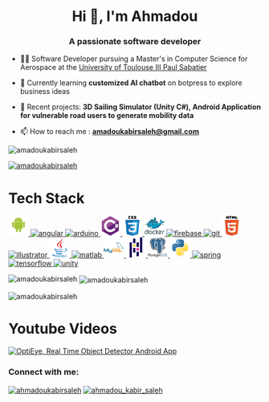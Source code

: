 <h1 align="center">Hi 👋, I'm Ahmadou</h1>
<h3 align="center">A passionate software developer</h3>


- 👨‍💻 Software Developer pursuing a Master's in Computer Science for Aerospace at the [University of Toulouse III Paul Sabatier](https://www.univ-tlse3.fr/decouvrir-nos-diplomes/master-parcours-computer-science-for-aerospace-csa)

- 🌱 Currently learning **customized AI chatbot** on botpress to explore business ideas

- 🔭 Recent projects: **3D Sailing Simulator (Unity C#), Android Application for vulnerable road users to generate mobility data**

- 📫 How to reach me : **amadoukabirsaleh@gmail.com**

<p align="left"> <img src="https://komarev.com/ghpvc/?username=amadoukabirsaleh&label=Profile%20views&color=0e75b6&style=flat" alt="amadoukabirsaleh" /> </p>

<p align="left"> <a href="https://github.com/ryo-ma/github-profile-trophy"><img src="https://github-profile-trophy.vercel.app/?username=amadoukabirsaleh" alt="amadoukabirsaleh" /></a> </p>



<h1 align="left">Tech Stack</h1>
<p align="left"> <a href="https://developer.android.com" target="_blank" rel="noreferrer"> <img src="https://raw.githubusercontent.com/devicons/devicon/master/icons/android/android-original-wordmark.svg" alt="android" width="40" height="40"/> </a> <a href="https://angular.io" target="_blank" rel="noreferrer"> <img src="https://angular.io/assets/images/logos/angular/angular.svg" alt="angular" width="40" height="40"/> </a> <a href="https://www.arduino.cc/" target="_blank" rel="noreferrer"> <img src="https://cdn.worldvectorlogo.com/logos/arduino-1.svg" alt="arduino" width="40" height="40"/> </a> <a href="https://www.w3schools.com/cs/" target="_blank" rel="noreferrer"> <img src="https://raw.githubusercontent.com/devicons/devicon/master/icons/csharp/csharp-original.svg" alt="csharp" width="40" height="40"/> </a> <a href="https://www.w3schools.com/css/" target="_blank" rel="noreferrer"> <img src="https://raw.githubusercontent.com/devicons/devicon/master/icons/css3/css3-original-wordmark.svg" alt="css3" width="40" height="40"/> </a> <a href="https://www.docker.com/" target="_blank" rel="noreferrer"> <img src="https://raw.githubusercontent.com/devicons/devicon/master/icons/docker/docker-original-wordmark.svg" alt="docker" width="40" height="40"/> </a> <a href="https://firebase.google.com/" target="_blank" rel="noreferrer"> <img src="https://www.vectorlogo.zone/logos/firebase/firebase-icon.svg" alt="firebase" width="40" height="40"/> </a> <a href="https://git-scm.com/" target="_blank" rel="noreferrer"> <img src="https://www.vectorlogo.zone/logos/git-scm/git-scm-icon.svg" alt="git" width="40" height="40"/> </a> <a href="https://www.w3.org/html/" target="_blank" rel="noreferrer"> <img src="https://raw.githubusercontent.com/devicons/devicon/master/icons/html5/html5-original-wordmark.svg" alt="html5" width="40" height="40"/> </a> <a href="https://www.adobe.com/in/products/illustrator.html" target="_blank" rel="noreferrer"> <img src="https://www.vectorlogo.zone/logos/adobe_illustrator/adobe_illustrator-icon.svg" alt="illustrator" width="40" height="40"/> </a> <a href="https://www.java.com" target="_blank" rel="noreferrer"> <img src="https://raw.githubusercontent.com/devicons/devicon/master/icons/java/java-original.svg" alt="java" width="40" height="40"/> </a> <a href="https://www.mathworks.com/" target="_blank" rel="noreferrer"> <img src="https://upload.wikimedia.org/wikipedia/commons/2/21/Matlab_Logo.png" alt="matlab" width="40" height="40"/> </a> <a href="https://www.mysql.com/" target="_blank" rel="noreferrer"> <img src="https://raw.githubusercontent.com/devicons/devicon/master/icons/mysql/mysql-original-wordmark.svg" alt="mysql" width="40" height="40"/> </a> <a href="https://pandas.pydata.org/" target="_blank" rel="noreferrer"> <img src="https://raw.githubusercontent.com/devicons/devicon/2ae2a900d2f041da66e950e4d48052658d850630/icons/pandas/pandas-original.svg" alt="pandas" width="40" height="40"/> </a> <a href="https://www.postgresql.org" target="_blank" rel="noreferrer"> <img src="https://raw.githubusercontent.com/devicons/devicon/master/icons/postgresql/postgresql-original-wordmark.svg" alt="postgresql" width="40" height="40"/> </a> <a href="https://www.python.org" target="_blank" rel="noreferrer"> <img src="https://raw.githubusercontent.com/devicons/devicon/master/icons/python/python-original.svg" alt="python" width="40" height="40"/> </a> <a href="https://spring.io/" target="_blank" rel="noreferrer"> <img src="https://www.vectorlogo.zone/logos/springio/springio-icon.svg" alt="spring" width="40" height="40"/> </a> <a href="https://www.tensorflow.org" target="_blank" rel="noreferrer"> <img src="https://www.vectorlogo.zone/logos/tensorflow/tensorflow-icon.svg" alt="tensorflow" width="40" height="40"/> </a> <a href="https://unity.com/" target="_blank" rel="noreferrer"> <img src="https://www.vectorlogo.zone/logos/unity3d/unity3d-icon.svg" alt="unity" width="40" height="40"/> </a> </p>

<p><img align="left" src="https://github-readme-stats.vercel.app/api/top-langs?username=amadoukabirsaleh&show_icons=true&locale=en&layout=compact" alt="amadoukabirsaleh" /></p>

<p>&nbsp;<img align="center" src="https://github-readme-stats.vercel.app/api?username=amadoukabirsaleh&show_icons=true&locale=en" alt="amadoukabirsaleh" /></p>

<p><img align="center" src="https://github-readme-streak-stats.herokuapp.com/?user=amadoukabirsaleh&" alt="amadoukabirsaleh" /></p>

<h1 align="left">Youtube Videos</h1>

[![OptiEye, Real Time Object Detector Android App](https://ytcards.demolab.com/?id=IwewWb-mDQY&title=OptiEye%2C+Real+Time+Object+Detector+Android+App&lang=en&timestamp=1654646642&background_color=%230d1117&title_color=%23ffffff&stats_color=%23dedede&max_title_lines=1&width=250&border_radius=5 "OptiEye, Real Time Object Detector Android App")](https://www.youtube.com/watch?v=IwewWb-mDQY)


<h3 align="left">Connect with me:</h3>
<p align="left">
<a href="https://linkedin.com/in/ahmadoukabirsaleh" target="blank"><img align="center" src="https://raw.githubusercontent.com/rahuldkjain/github-profile-readme-generator/master/src/images/icons/Social/linked-in-alt.svg" alt="ahmadoukabirsaleh" height="30" width="40" /></a>
<a href="https://instagram.com/ahmadou_kabir_saleh" target="blank"><img align="center" src="https://raw.githubusercontent.com/rahuldkjain/github-profile-readme-generator/master/src/images/icons/Social/instagram.svg" alt="ahmadou_kabir_saleh" height="30" width="40" /></a>

</p>

